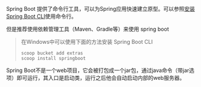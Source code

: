 





Spring Boot 提供了命令行工具，可以为Spring应用快速建立原型。可以参照[安装Spring Boot CLI](http://docs.spring.io/spring-boot/docs/current/reference/htmlsingle/#getting-started-installing-the-cli)使用命令行。

但是推荐使用依赖管理工具（Maven、Gradle等）来使用 spring boot



> 在Windows中可以使用下面的方法安装 Spring Boot CLI
>
> ```
> scoop bucket add extras
> scoop install springboot
> ```





Spring Boot不是一个web项目，它会被打包成一个jar包，通过java命令（带jar选项）即可运行，其入口是启动类，运行之后他会自动启动内部的web服务器。







